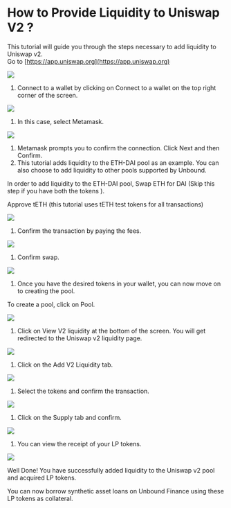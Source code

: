 # How to Provide Liquidity to Uniswap V2 ?

This tutorial will guide you through the steps necessary to add liquidity to Uniswap v2.  
Go to [https://app.uniswap.org](https://app.uniswap.org)

![](https://lh5.googleusercontent.com/6owns_ibblPHJSd1Ej5nSM61cz_dx70P_8AmNnrhoU4it8bexFy7Iuip6fNznlM73QRF7eGqLLVX_XWdk4E_Q7jgk1jxA5-zM4hgS1nBgXYvoKZHK7E4GioSExLRwVlVL4TUFrMp)

1. Connect to a wallet by clicking on Connect to a wallet on the top right corner of the screen.

![](https://lh6.googleusercontent.com/ZC2mOPwLG53T1oEYqzk9K9nl9rQatl2bsOUMrsx4OjNbVcDTkgfbnqKnDZ9XskqUja4_BqAIV3qBNJ1cqfpRsEjQ9fL2QtVuX9hBNQDu9d16U-QW3pVWjUt2eI8246MGHSiTYHnm)

1. In this case, select Metamask.

![](https://lh4.googleusercontent.com/x21AQ1hfWBHp6fJx11BkKiaztM-buDQQAaj8Xq_byg-bsAukWh79kQXfxXRz0GGNLjBhU5NrmG6thirs9xmPITWrXDI39W7whpu7UfHw0ZqOZldvgVdTq-Luiry7wXbE6B2XvHKY)

1. Metamask prompts you to confirm the connection. Click Next and then Confirm.
2. This tutorial adds liquidity to the ETH-DAI pool as an example. You can also choose to add liquidity to other pools supported by Unbound. 

In order to add liquidity to the ETH-DAI pool, Swap ETH for DAI \(Skip this step if you have both the tokens \).    


Approve tETH \(this tutorial uses tETH test tokens for all transactions\) 

![](https://lh4.googleusercontent.com/VBDKGvbeN4VnBwYwqqyJN4xvVZmPrqt7XM5Y5Xiu4JBkVXQiViLX7xXMj29ong0EmiaWH1EkSZFRJJP5S5WiiEUm0U321avNHjNJWNP9a7pevfrDD6d5eu_bw3lrfHIE8_txq_ch)

1. Confirm the transaction by paying the fees.

![](https://lh4.googleusercontent.com/CrKuObhfSNrIQJsWNzug82aEufFozwvOn_liXwzeeIoYM3PRIBaOd2MyGic_oz3MtP5w3Ji0kv1Ra2SdAJNS_gm8PCBewgvoLOWC-oCYpK7PfesjefQhTTYz9clcrvbi42fx39PD)

1. Confirm swap.

![](https://lh5.googleusercontent.com/8pfiB4i3Lq2EKHdTvts7xtx1_9pqdD5igZH2jZpye0lS6TXfHo2E-N42BNMifsCTDarA1lYKo-ZLh2P3jqPOvRy57oWN4Unj4w02XWfeGZY8ids7fh1VyJG789EO_aM8cB2UaNgl)

1. Once you have the desired tokens in your wallet, you can now move on to creating the pool.

To create a pool, click on Pool.

![](https://lh3.googleusercontent.com/sT54ipmPb9iLfkzunuDNF4KgvID8jlP6Cg503LaRPInhyIlru_Nyk0i-Ym-yGJoh0DT_B4Jf3Srj6Kau_Kk0-dDU7oMd2IH6me53dFJF6KPLKY-f5ejwcrtv5Wrkmve89vC6Rl_h)

1. Click on View V2 liquidity at the bottom of the screen. You will get redirected to the Uniswap v2 liquidity page.

![](https://lh3.googleusercontent.com/ZPUcrSo2CtuiQOQWROltlkKFJ7ByzmVVOBZUkiS4NATdb8_ZgsAcVG5nrU6vlGQpNUoBPovG6seoJzvOeemKZXqY3epOm9XLFrjDPLgHRgjsfMy8aWRu1mELju9Lk5E8j_U2WI5j)

1. Click on the Add V2 Liquidity tab.

![](https://lh3.googleusercontent.com/bCd6ealkUq9b_oDungmv-oLrCKl1c7Npz-PDThNHbf8Iun1pKhXFAj0ooUgyHLHNfBXBM6_NFMhiod93JVl6mNlD9KU_rg1EwkKRYD7_KJR2lVz2O-CKOBvhLBmBUMs5qRf-lIZJ)

1. Select the tokens and confirm the transaction.

![](https://lh3.googleusercontent.com/58CQRq5Z3DNg73SVyuR1VT3tBQ5UqL2SDsL1qdVrVVAPpthVYJ9n6w-_lwxHfB1RrJDueN2dPiXoTQpIeqtXcDoHZ-9XfKVcffqiizGf6ic7sNgalp6Wju4leqhMmR2mWfHb7xAK)

1.  Click on the Supply tab and confirm.

![](https://lh3.googleusercontent.com/uAGM4tc8_S5S1EqluZDjNYoD8Q4-hbTZrIdaidufFUvRk1prKvVGJYIUHl0v9-qycyBmPZh4Bw3meP9s19zkmDYV4S9vV7K4NVG0lyVqp9NEvlqM6jIiAN1uLlE8ShORRvmw1QSF)

1.  You can view the receipt of your LP tokens.

![](https://lh4.googleusercontent.com/WTUEcBCIG-xThmHJpYu97k4oET7K0N-eIOuy4qjRA_AR4_IDJgX6SFmxYw3wctPhQaab4xnrnmAOVwsDO7bvSDSat3kifHlfVV7F_Wx-O83tbAZsD4amArlwLDBYhH7vKKgOnCYH)

Well Done! You have successfully added liquidity to the Uniswap v2 pool and acquired LP tokens. 

You can now borrow synthetic asset loans on Unbound Finance using these LP tokens as collateral.  
  
  


